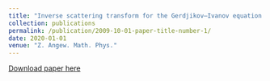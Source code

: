 ```yaml
---
title: "Inverse scattering transform for the Gerdjikov–Ivanov equation with nonzero boundary conditions"
collection: publications
permalink: /publication/2009-10-01-paper-title-number-1/
date: 2020-01-01
venue: "Z. Angew. Math. Phys."
---
```


[Download paper here](http://zechuanzhang.github.io/files/Zhang-Fan2020_Article_InverseScatteringTransformForT.pdf)

